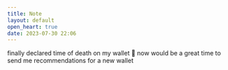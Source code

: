 ```yaml
---
title: Note
layout: default
open_heart: true
date: 2023-07-30 22:06
---
```


finally declared time of death on my wallet 🫠 now would be a great time to send me recommendations for a new wallet
